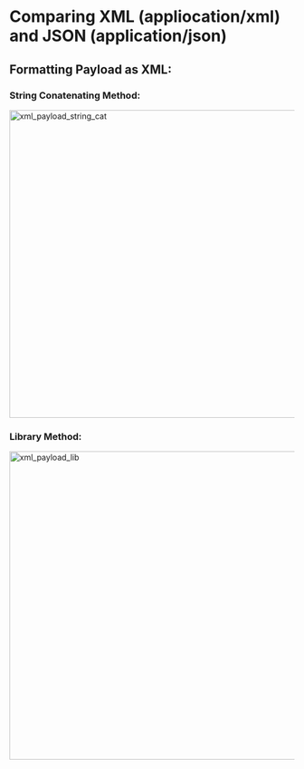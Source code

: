 # Comparing XML (appliocation/xml) and JSON (application/json)

## Formatting Payload as XML:
### String Conatenating Method:
<img width="543" alt="xml_payload_string_cat" src="https://github.com/crespohector/System-Design-Lecture-In-Mod-7/assets/107947798/bae9a451-195e-4e2e-bc3f-0f0101fc4f6f">

### Library Method:
<img width="544" alt="xml_payload_lib" src="https://github.com/crespohector/System-Design-Lecture-In-Mod-7/assets/107947798/4aa65ae4-1f59-485e-a23c-c923229e5a40">

